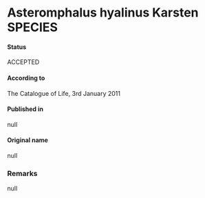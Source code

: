 Asteromphalus hyalinus Karsten SPECIES
=======

#### Status
ACCEPTED

#### According to
The Catalogue of Life, 3rd January 2011

#### Published in
null

#### Original name
null

### Remarks
null